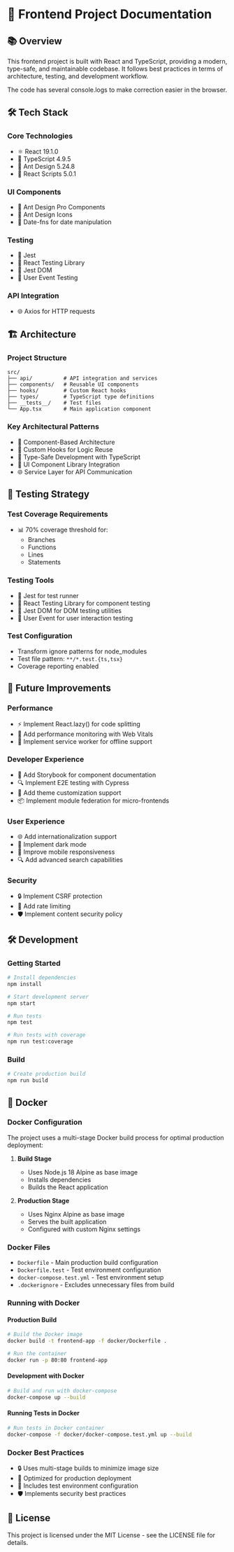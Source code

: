 # 🚀 Frontend Project Documentation

## 📚 Overview
This frontend project is built with React and TypeScript, providing a modern, type-safe, and maintainable codebase. It follows best practices in terms of architecture, testing, and development workflow.

The code has several console.logs to make correction easier in the browser.

## 🛠️ Tech Stack

### Core Technologies
- ⚛️ React 19.1.0
- 📘 TypeScript 4.9.5
- 🎨 Ant Design 5.24.8
- 🔄 React Scripts 5.0.1

### UI Components
- 🎯 Ant Design Pro Components
- 🎨 Ant Design Icons
- 📅 Date-fns for date manipulation

### Testing
- 🧪 Jest
- 🧪 React Testing Library
- 🧪 Jest DOM
- 🧪 User Event Testing

### API Integration
- 🌐 Axios for HTTP requests

## 🏗️ Architecture

### Project Structure
```
src/
├── api/          # API integration and services
├── components/   # Reusable UI components
├── hooks/        # Custom React hooks
├── types/        # TypeScript type definitions
├── __tests__/    # Test files
└── App.tsx       # Main application component
```

### Key Architectural Patterns
- 🎯 Component-Based Architecture
- 🎣 Custom Hooks for Logic Reuse
- 🔄 Type-Safe Development with TypeScript
- 🎨 UI Component Library Integration
- 🌐 Service Layer for API Communication

## 🧪 Testing Strategy

### Test Coverage Requirements
- 📊 70% coverage threshold for:
  - Branches
  - Functions
  - Lines
  - Statements

### Testing Tools
- 🧪 Jest for test runner
- 🧪 React Testing Library for component testing
- 🧪 Jest DOM for DOM testing utilities
- 🧪 User Event for user interaction testing

### Test Configuration
- Transform ignore patterns for node_modules
- Test file pattern: `**/*.test.{ts,tsx}`
- Coverage reporting enabled

## 🚀 Future Improvements

### Performance
- ⚡ Implement React.lazy() for code splitting
- 🎯 Add performance monitoring with Web Vitals
- 🔄 Implement service worker for offline support

### Developer Experience
- 📝 Add Storybook for component documentation
- 🔍 Implement E2E testing with Cypress
- 🎨 Add theme customization support
- 📦 Implement module federation for micro-frontends

### User Experience
- 🌐 Add internationalization support
- 🎨 Implement dark mode
- 📱 Improve mobile responsiveness
- 🔍 Add advanced search capabilities

### Security
- 🔒 Implement CSRF protection
- 🔐 Add rate limiting
- 🛡️ Implement content security policy

## 🛠️ Development

### Getting Started
```bash
# Install dependencies
npm install

# Start development server
npm start

# Run tests
npm test

# Run tests with coverage
npm run test:coverage
```

### Build
```bash
# Create production build
npm run build
```

## 🐳 Docker

### Docker Configuration
The project uses a multi-stage Docker build process for optimal production deployment:

1. **Build Stage**
   - Uses Node.js 18 Alpine as base image
   - Installs dependencies
   - Builds the React application

2. **Production Stage**
   - Uses Nginx Alpine as base image
   - Serves the built application
   - Configured with custom Nginx settings

### Docker Files
- `Dockerfile` - Main production build configuration
- `Dockerfile.test` - Test environment configuration
- `docker-compose.test.yml` - Test environment setup
- `.dockerignore` - Excludes unnecessary files from build

### Running with Docker

#### Production Build
```bash
# Build the Docker image
docker build -t frontend-app -f docker/Dockerfile .

# Run the container
docker run -p 80:80 frontend-app
```

#### Development with Docker
```bash
# Build and run with docker-compose
docker-compose up --build
```

#### Running Tests in Docker
```bash
# Run tests in Docker container
docker-compose -f docker/docker-compose.test.yml up --build
```

### Docker Best Practices
- 🔒 Uses multi-stage builds to minimize image size
- 🚀 Optimized for production deployment
- 🔄 Includes test environment configuration
- 🛡️ Implements security best practices

## 📝 License
This project is licensed under the MIT License - see the LICENSE file for details.
